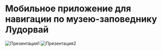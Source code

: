 # Мобильное приложение для навигации по музею-заповеднику Лудорвай
![Презентация1](https://github.com/user-attachments/assets/4d91717f-7b9e-441a-8fd7-517224a3e1dc)
![Презентация2](https://github.com/user-attachments/assets/d661052d-593b-4aa8-9db3-ea4c4721b0a7)
